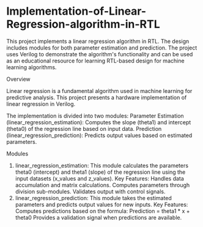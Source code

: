 # Implementation-of-Linear-Regression-algorithm-in-RTL

This project implements a linear regression algorithm in RTL. The design includes modules for both parameter estimation and prediction. The project uses Verilog to demonstrate the algorithm's functionality and can be used as an educational resource for learning RTL-based design for machine learning algorithms.

Overview

Linear regression is a fundamental algorithm used in machine learning for predictive analysis. This project presents a hardware implementation of linear regression in Verilog.

The implementation is divided into two modules:
Parameter Estimation (linear_regression_estimation): Computes the slope (theta1) and intercept (theta0) of the regression line based on input data.
Prediction (linear_regression_prediction): Predicts output values based on estimated parameters.

Modules

1. linear_regression_estimation:
This module calculates the parameters theta0 (intercept) and theta1 (slope) of the regression line using the input datasets (x_values and z_values).
Key Features:
Handles data accumulation and matrix calculations.
Computes parameters through division sub-modules.
Validates output with control signals.
2. linear_regression_prediction:
This module takes the estimated parameters and predicts output values for new inputs.
Key Features:
Computes predictions based on the formula:
Prediction = theta1 * x + theta0
Provides a validation signal when predictions are available.
